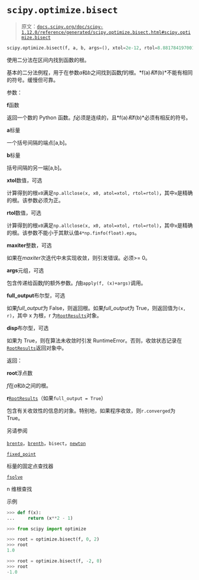 # `scipy.optimize.bisect`

> 原文：[`docs.scipy.org/doc/scipy-1.12.0/reference/generated/scipy.optimize.bisect.html#scipy.optimize.bisect`](https://docs.scipy.org/doc/scipy-1.12.0/reference/generated/scipy.optimize.bisect.html#scipy.optimize.bisect)

```py
scipy.optimize.bisect(f, a, b, args=(), xtol=2e-12, rtol=8.881784197001252e-16, maxiter=100, full_output=False, disp=True)
```

使用二分法在区间内找到函数的根。

基本的二分法例程，用于在参数*a*和*b*之间找到函数*f*的根。*f(a)*和*f(b)*不能有相同的符号。缓慢但可靠。

参数：

**f**函数

返回一个数的 Python 函数。*f*必须是连续的，且*f(a)*和*f(b)*必须有相反的符号。

**a**标量

一个括号间隔的端点[a,b]。

**b**标量

括号间隔的另一端[a,b]。

**xtol**数值，可选

计算得到的根`x0`满足`np.allclose(x, x0, atol=xtol, rtol=rtol)`，其中`x`是精确的根。该参数必须为正。

**rtol**数值，可选

计算得到的根`x0`满足`np.allclose(x, x0, atol=xtol, rtol=rtol)`，其中`x`是精确的根。该参数不能小于其默认值`4*np.finfo(float).eps`。

**maxiter**整数，可选

如果在*maxiter*次迭代中未实现收敛，则引发错误。必须>= 0。

**args**元组，可选

包含传递给函数*f*的额外参数。*f*由`apply(f, (x)+args)`调用。

**full_output**布尔型，可选

如果*full_output*为 False，则返回根。如果*full_output*为 True，则返回值为`(x, r)`，其中 x 为根，r 为[`RootResults`](https://docs.scipy.org/doc/scipy-1.12.0/reference/generated/scipy.optimize.RootResults.html#scipy.optimize.RootResults "scipy.optimize.RootResults")对象。

**disp**布尔型，可选

如果为 True，则在算法未收敛时引发 RuntimeError。否则，收敛状态记录在[`RootResults`](https://docs.scipy.org/doc/scipy-1.12.0/reference/generated/scipy.optimize.RootResults.html#scipy.optimize.RootResults "scipy.optimize.RootResults")返回对象中。

返回：

**root**浮点数

*f*在*a*和*b*之间的根。

**r**[`RootResults`](https://docs.scipy.org/doc/scipy-1.12.0/reference/generated/scipy.optimize.RootResults.html#scipy.optimize.RootResults "scipy.optimize.RootResults")（如果`full_output = True`）

包含有关收敛性的信息的对象。特别地，如果程序收敛，则`r.converged`为 True。

另请参阅

[`brentq`](https://docs.scipy.org/doc/scipy-1.12.0/reference/generated/scipy.optimize.brentq.html#scipy.optimize.brentq "scipy.optimize.brentq")，[`brenth`](https://docs.scipy.org/doc/scipy-1.12.0/reference/generated/scipy.optimize.brenth.html#scipy.optimize.brenth "scipy.optimize.brenth")，`bisect`，[`newton`](https://docs.scipy.org/doc/scipy-1.12.0/reference/generated/scipy.optimize.newton.html#scipy.optimize.newton "scipy.optimize.newton")

[`fixed_point`](https://docs.scipy.org/doc/scipy-1.12.0/reference/generated/scipy.optimize.fixed_point.html#scipy.optimize.fixed_point "scipy.optimize.fixed_point")

标量的固定点查找器

[`fsolve`](https://docs.scipy.org/doc/scipy-1.12.0/reference/generated/scipy.optimize.fsolve.html#scipy.optimize.fsolve "scipy.optimize.fsolve")

n 维根查找

示例

```py
>>> def f(x):
...     return (x**2 - 1) 
```

```py
>>> from scipy import optimize 
```

```py
>>> root = optimize.bisect(f, 0, 2)
>>> root
1.0 
```

```py
>>> root = optimize.bisect(f, -2, 0)
>>> root
-1.0 
```
